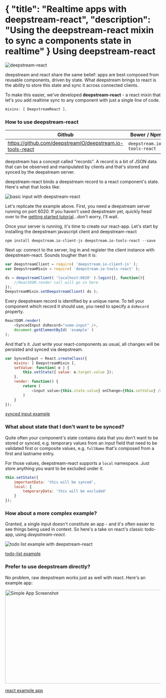 {
	"title": "Realtime apps with deepstream-react",
	"description": "Using the deepstream-react mixin to sync a components state in realtime"
}
Using deepstream-react
=================================================

![deepstream-react](../assets/images/react/deepstream-react.png)

deepstream and react share the same belief: apps are best composed from reusable components, driven by state. What deepstream brings to react is the ability to store this state and sync it across connected clients.

To make this easier, we've developed **deepstream-react** - a react mixin that let's you add realtime sync to any component with just a single line of code.

```javascript
mixins: [ DeepstreamReact ],
```

### How to use deepstream-react
<table class="mini space">
    <thead>
        <tr>
            <th><i class="fa fa-github"></i>Github</th>
            <th><i class="fa fa-cube"></i>Bower / Npm</th>
        </tr>
    </thead>
    <tbody>
        <tr>
            <td>
                <a href="https://github.com/deepstreamIO/deepstream.io-tools-react">
                    https://github.com/deepstreamIO/deepstream.io-tools-react
                </a>
            </td>
            <td><code>deepstream.io-tools-react</code></td>
        </tr>
    </tbody>
</table>

deepstream has a concept called "records". A record is a bit of JSON data that can be observed and manipulated by clients and that's stored and synced by the deepstream server.

deepstream-react binds a deepstream record to a react component's state. Here's what that looks like:

<img width="" src="../assets/images/react/basic-react-input.gif" alt="basic input with deepstream-react" />

Let's replicate the example above. First, you need a deepstream server running on port 6020. If you haven't used deepstream yet, quickly head over to the [getting started tutorial](http://localhost:3000/tutorials/getting-started.html)...don't worry, I'll wait.

Once your server is running, it's time to create our react-app. Let's start by installing the deepstream javascript client and deepstream-react

```
npm install deepstream.io-client-js deepstream.io-tools-react --save
```

Next up: connect to the server, log in and register the client instance with deepstream-react. Sounds tougher than it is:

```javascript
var deepstreamClient = require( 'deepstream.io-client-js' );
var DeepstreamMixin = require( 'deepstream.io-tools-react' );

ds = deepstreamClient( 'localhost:6020' ).login({}, function(){
    //ReactDOM.render call will go in here
});
DeepstreamMixin.setDeepstreamClient( ds );
```

Every deepstream record is identified by a unique name. To tell your component which record it should use, you need to specify a `dsRecord` property.

```javascript
ReactDOM.render(
    <SyncedInput dsRecord="some-input" />,
    document.getElementById( 'example' )
);
```

And that's it. Just write your react-components as usual, all changes will be persisted and synced via deepstream.

```javascript
var SyncedInput = React.createClass({
    mixins: [ DeepstreamMixin ],
    setValue: function( e ) {
        this.setState({ value: e.target.value });
    },
    render: function() {
        return (
            <input value={this.state.value} onChange={this.setValue} />
        )
    }
});
```
<a class="mega" href="https://github.com/deepstreamIO/ds-tutorial-react/tree/master/synced-input"><i class="fa fa-github"></i>synced input example</a>


### What about state that I don't want to be synced?
Quite often your component's state contains data that you don't want to be stored or synced, e.g. temporary values from an input field that need to be validated first or composite values, e.g. `fullName` that's composed from a first and lastname entry.

For those values, deepstream-react supports a `local` namespace. Just store anything you want to be excluded under it.

```javascript
this.setState({
    importantData: 'this will be synced',
    local: {
        temporaryData: 'this will be excluded'
    }
});
```

### How about a more complex example?
Granted, a single input doesn't constitute an app - and it's often easier to see things being used in context. So here's a take on react's classic todo-app, using *deepstream-react*.

<img width="" src="../assets/images/react/complex-react-example.gif" alt="todo list example with deepstream-react" />

<a class="mega" href="https://github.com/deepstreamIO/ds-tutorial-react/tree/master/todo-list"><i class="fa fa-github"></i>todo-list example</a>

### Prefer to use deepstream directly?
No problem, raw deepstream works just as well with react. Here's an example app:
<div class="img-container">
	<img class="tutorial" width="602" height="302" src="../assets/images/simple-app.png" alt="Simple App Screenshot" />
</div>

<a class="mega" href="//github.com/deepstreamIO/ds-demo-simple-app-react"><i class="fa fa-github"></i>react example app</a>
